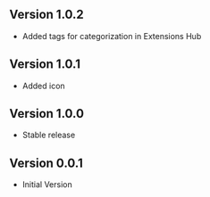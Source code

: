 ## Version 1.0.2
- Added tags for categorization in Extensions Hub

## Version 1.0.1
- Added icon

## Version 1.0.0
- Stable release

## Version 0.0.1
- Initial Version